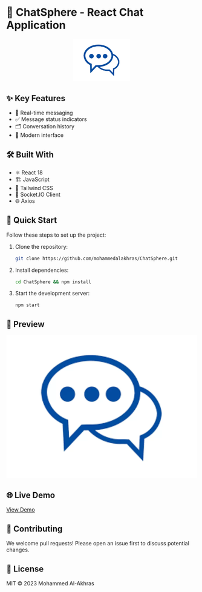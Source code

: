 # 💬 ChatSphere - React Chat Application

<div align="center">
  <img src="public/logo.png" width="150" alt="ChatNest Logo">
</div>

## ✨ Key Features
- 🚀 Real-time messaging
- ✅ Message status indicators
- 🗂 Conversation history
- 🎨 Modern interface

## 🛠 Built With
- ⚛️ React 18
- 🏗️ JavaScript
- 🎨 Tailwind CSS
- 🔌 Socket.IO Client
- 🌐 Axios

## 🚀 Quick Start
Follow these steps to set up the project:

1. Clone the repository:
    ```bash
    git clone https://github.com/mohammedalakhras/ChatSphere.git
    ```

2. Install dependencies:
    ```bash
    cd ChatSphere && npm install
    ```

3. Start the development server:
    ```bash
    npm start
    ```

## 📸 Preview
<div align="center">
  <img src="public/logo.png" width="600" alt="ChatSphere Preview">
</div>

## 🌐 Live Demo
[View Demo](#)

## 🤝 Contributing
We welcome pull requests! Please open an issue first to discuss potential changes.

## 📜 License
MIT © 2023 Mohammed Al-Akhras
